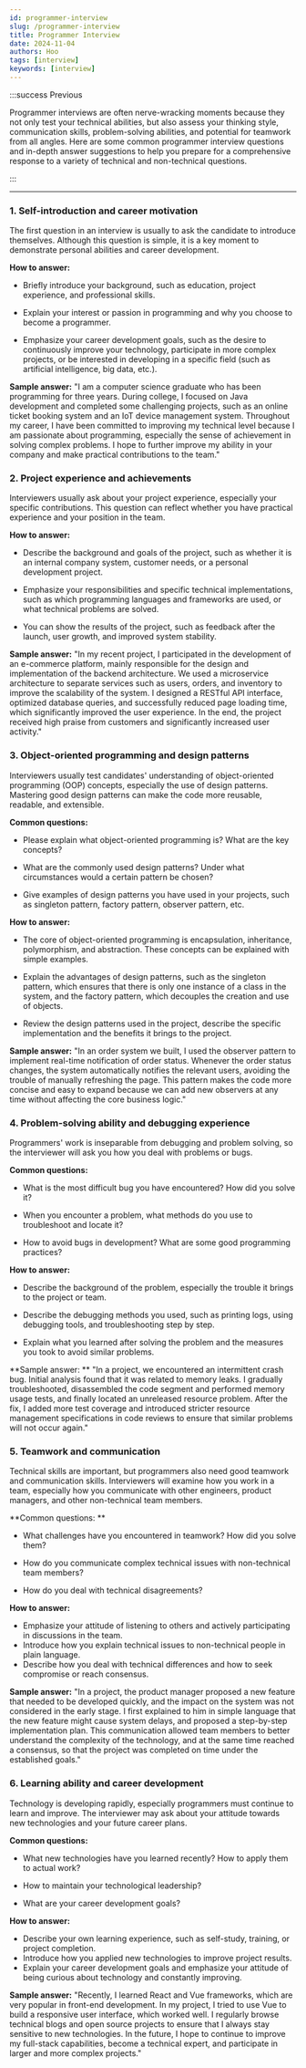 ```yaml
---
id: programmer-interview
slug: /programmer-interview
title: Programmer Interview
date: 2024-11-04
authors: Hoo
tags: [interview]
keywords: [interview]
---
```




:::success Previous

Programmer interviews are often nerve-wracking moments because they not only test your technical abilities, but also assess your thinking style, communication skills, problem-solving abilities, and potential for teamwork from all angles. Here are some common programmer interview questions and in-depth answer suggestions to help you prepare for a comprehensive response to a variety of technical and non-technical questions.

::: 

------

### 1. Self-introduction and career motivation

The first question in an interview is usually to ask the candidate to introduce themselves. Although this question is simple, it is a key moment to demonstrate personal abilities and career development.

**How ​​to answer:**

- Briefly introduce your background, such as education, project experience, and professional skills.

- Explain your interest or passion in programming and why you choose to become a programmer.

- Emphasize your career development goals, such as the desire to continuously improve your technology, participate in more complex projects, or be interested in developing in a specific field (such as artificial intelligence, big data, etc.).

**Sample answer:** "I am a computer science graduate who has been programming for three years. During college, I focused on Java development and completed some challenging projects, such as an online ticket booking system and an IoT device management system. Throughout my career, I have been committed to improving my technical level because I am passionate about programming, especially the sense of achievement in solving complex problems. I hope to further improve my ability in your company and make practical contributions to the team."

### 2. Project experience and achievements

Interviewers usually ask about your project experience, especially your specific contributions. This question can reflect whether you have practical experience and your position in the team.

**How ​​to answer:**

- Describe the background and goals of the project, such as whether it is an internal company system, customer needs, or a personal development project.

- Emphasize your responsibilities and specific technical implementations, such as which programming languages ​​and frameworks are used, or what technical problems are solved.

- You can show the results of the project, such as feedback after the launch, user growth, and improved system stability.

**Sample answer:** "In my recent project, I participated in the development of an e-commerce platform, mainly responsible for the design and implementation of the backend architecture. We used a microservice architecture to separate services such as users, orders, and inventory to improve the scalability of the system. I designed a RESTful API interface, optimized database queries, and successfully reduced page loading time, which significantly improved the user experience. In the end, the project received high praise from customers and significantly increased user activity."

### 3. Object-oriented programming and design patterns

Interviewers usually test candidates' understanding of object-oriented programming (OOP) concepts, especially the use of design patterns. Mastering good design patterns can make the code more reusable, readable, and extensible.

**Common questions:**

- Please explain what object-oriented programming is? What are the key concepts?

- What are the commonly used design patterns? Under what circumstances would a certain pattern be chosen?

- Give examples of design patterns you have used in your projects, such as singleton pattern, factory pattern, observer pattern, etc.

**How ​​to answer:**

- The core of object-oriented programming is encapsulation, inheritance, polymorphism, and abstraction. These concepts can be explained with simple examples.
- Explain the advantages of design patterns, such as the singleton pattern, which ensures that there is only one instance of a class in the system, and the factory pattern, which decouples the creation and use of objects.

- Review the design patterns used in the project, describe the specific implementation and the benefits it brings to the project.

**Sample answer:** "In an order system we built, I used the observer pattern to implement real-time notification of order status. Whenever the order status changes, the system automatically notifies the relevant users, avoiding the trouble of manually refreshing the page. This pattern makes the code more concise and easy to expand because we can add new observers at any time without affecting the core business logic."

### 4. Problem-solving ability and debugging experience

Programmers' work is inseparable from debugging and problem solving, so the interviewer will ask you how you deal with problems or bugs.

**Common questions:**

- What is the most difficult bug you have encountered? How did you solve it?

- When you encounter a problem, what methods do you use to troubleshoot and locate it?

- How to avoid bugs in development? What are some good programming practices?

**How ​​to answer:**

- Describe the background of the problem, especially the trouble it brings to the project or team.
- Describe the debugging methods you used, such as printing logs, using debugging tools, and troubleshooting step by step.

- Explain what you learned after solving the problem and the measures you took to avoid similar problems.

**Sample answer: ** "In a project, we encountered an intermittent crash bug. Initial analysis found that it was related to memory leaks. I gradually troubleshooted, disassembled the code segment and performed memory usage tests, and finally located an unreleased resource problem. After the fix, I added more test coverage and introduced stricter resource management specifications in code reviews to ensure that similar problems will not occur again."

### 5. Teamwork and communication

Technical skills are important, but programmers also need good teamwork and communication skills. Interviewers will examine how you work in a team, especially how you communicate with other engineers, product managers, and other non-technical team members.

**Common questions: **

- What challenges have you encountered in teamwork? How did you solve them?

- How do you communicate complex technical issues with non-technical team members?

- How do you deal with technical disagreements?

**How ​​to answer:**

- Emphasize your attitude of listening to others and actively participating in discussions in the team.
- Introduce how you explain technical issues to non-technical people in plain language.
- Describe how you deal with technical differences and how to seek compromise or reach consensus.

**Sample answer:** "In a project, the product manager proposed a new feature that needed to be developed quickly, and the impact on the system was not considered in the early stage. I first explained to him in simple language that the new feature might cause system delays, and proposed a step-by-step implementation plan. This communication allowed team members to better understand the complexity of the technology, and at the same time reached a consensus, so that the project was completed on time under the established goals."

### 6. Learning ability and career development

Technology is developing rapidly, especially programmers must continue to learn and improve. The interviewer may ask about your attitude towards new technologies and your future career plans.

**Common questions:**

- What new technologies have you learned recently? How to apply them to actual work?

- How to maintain your technological leadership?

- What are your career development goals?

**How ​​to answer:**

- Describe your own learning experience, such as self-study, training, or project completion.
- Introduce how you applied new technologies to improve project results.
- Explain your career development goals and emphasize your attitude of being curious about technology and constantly improving.

**Sample answer:** "Recently, I learned React and Vue frameworks, which are very popular in front-end development. In my project, I tried to use Vue to build a responsive user interface, which worked well. I regularly browse technical blogs and open source projects to ensure that I always stay sensitive to new technologies. In the future, I hope to continue to improve my full-stack capabilities, become a technical expert, and participate in larger and more complex projects."